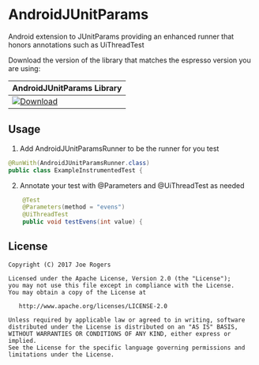 # AndroidJUnitParams
Android extension to JUnitParams providing an enhanced runner that honors annotations such as UiThreadTest

Download the version of the library that matches the espresso version you are using:

| AndroidJUnitParams Library                                                                                                                                                                                                                                                           |
|--------------------------------------------------------------------------------------------------------------------------------------------------------------------------------------------------------------------------------------------------------------------------------------|
| [ ![Download](https://maven-badges.herokuapp.com/maven-central/com.forkingcode.androidjunitparams/androidjunitparams/badge.svg?subject=androidjunitparams) ](https://maven-badges.herokuapp.com/maven-central/com.forkingcode.androidjunitparams/androidjunitparams) |

Usage
-----

1. Add AndroidJUnitParamsRunner to be the runner for you test

```java
@RunWith(AndroidJUnitParamsRunner.class)
public class ExampleInstrumentedTest {
```

2. Annotate your test with @Parameters and @UiThreadTest as needed

```java
    @Test
    @Parameters(method = "evens")
    @UiThreadTest
    public void testEvens(int value) {
```

License
-------

    Copyright (C) 2017 Joe Rogers

    Licensed under the Apache License, Version 2.0 (the "License");
    you may not use this file except in compliance with the License.
    You may obtain a copy of the License at

       http://www.apache.org/licenses/LICENSE-2.0

    Unless required by applicable law or agreed to in writing, software
    distributed under the License is distributed on an "AS IS" BASIS,
    WITHOUT WARRANTIES OR CONDITIONS OF ANY KIND, either express or implied.
    See the License for the specific language governing permissions and
    limitations under the License.
    
